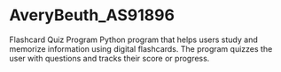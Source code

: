# AveryBeuth_AS91896

Flashcard Quiz Program
Python program that helps users study and memorize information using digital flashcards. The program quizzes the user with questions and tracks their score or progress.



